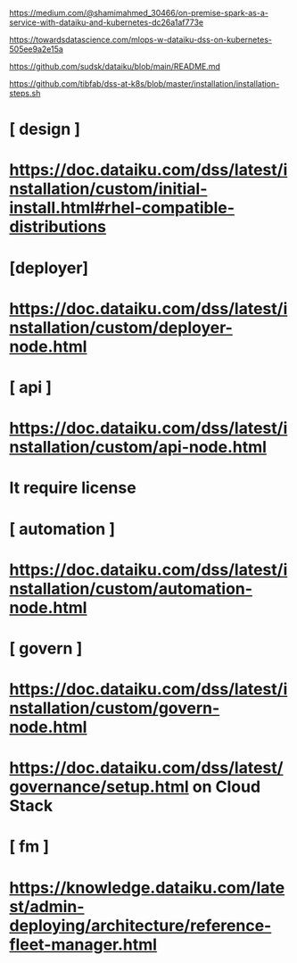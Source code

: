 

https://medium.com/@shamimahmed_30466/on-premise-spark-as-a-service-with-dataiku-and-kubernetes-dc26a1af773e

https://towardsdatascience.com/mlops-w-dataiku-dss-on-kubernetes-505ee9a2e15a

https://github.com/sudsk/dataiku/blob/main/README.md

https://github.com/tibfab/dss-at-k8s/blob/master/installation/installation-steps.sh


# [ design ]
# https://doc.dataiku.com/dss/latest/installation/custom/initial-install.html#rhel-compatible-distributions

# [deployer]
# https://doc.dataiku.com/dss/latest/installation/custom/deployer-node.html

# [ api ]
# https://doc.dataiku.com/dss/latest/installation/custom/api-node.html
# It require license

# [ automation ]
# https://doc.dataiku.com/dss/latest/installation/custom/automation-node.html

# [ govern ]
# https://doc.dataiku.com/dss/latest/installation/custom/govern-node.html
# https://doc.dataiku.com/dss/latest/governance/setup.html on Cloud Stack

# [ fm ]
# https://knowledge.dataiku.com/latest/admin-deploying/architecture/reference-fleet-manager.html

